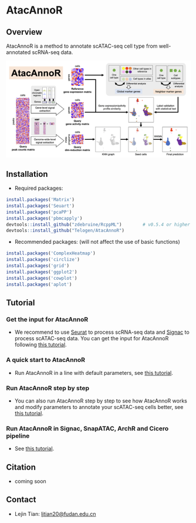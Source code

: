 # AtacAnnoR

## Overview

AtacAnnoR is a method to annotate scATAC-seq cell type from well-annotated scRNA-seq data.

<img src="https://github.com/Telogen/AtacAnnoR/blob/main/figures/pipeline.png" width="600">

## Installation

- Required packages:
```R
install.packages('Matrix')
install.packages('Seuart')
install.packages('pcaPP')
install.packages('pbmcapply')
devtools::install_github("zdebruine/RcppML")        # v0.5.4 or higher
devtools::install_github("Telogen/AtacAnnoR")
```

- Recommended packages: (will not affect the use of basic functions)

```R
install.packages('ComplexHeatmap')
install.packages('circlize')
install.packages('grid')
install.packages('ggplot2')
install.packages('cowplot')
install.packages('aplot')
```

## Tutorial

### Get the input for AtacAnnoR

- We recommend to use [Seurat](https://satijalab.org/seurat/index.html) to process scRNA-seq data and [Signac](https://satijalab.org/signac/) to process scATAC-seq data. You can get the input for AtacAnnoR following [this tutorial](https://github.com/Telogen/AtacAnnoR/blob/main/tutorial/get_scMAGICatac_input.ipynb).

### A quick start to AtacAnnoR

- Run AtacAnnoR in a line with default parameters, see [this tutorial](https://github.com/Telogen/AtacAnnoR/blob/main/tutorial/quick_start_to_scMAGICatac.ipynb).


### Run AtacAnnoR step by step

- You can also run AtacAnnoR step by step to see how AtacAnnoR works and modify parameters to annotate your scATAC-seq cells better, see [this tutorial](https://github.com/Telogen/AtacAnnoR/blob/main/tutorial/run_scMAGICatac_step_by_step.ipynb).


### Run AtacAnnoR in Signac, SnapATAC, ArchR and Cicero pipeline

- See [this tutorial](https://github.com/Telogen/AtacAnnoR/blob/main/tutorial/run_scMAGICatac_in_other_pipelines.ipynb).

## Citation

- coming soon

## Contact

- Lejin Tian: ljtian20@fudan.edu.cn


